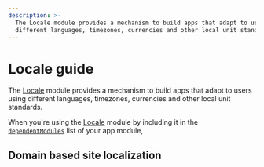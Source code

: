 ```yaml
---
description: >-
  The Locale module provides a mechanism to build apps that adapt to users using
  different languages, timezones, currencies and other local unit standards.
---
```


# Locale guide

The [Locale](../reference/core-modules/locale/) module provides a mechanism to build apps that adapt to users using different languages, timezones, currencies and other local unit standards. 

When you're using the [Locale](../reference/core-modules/locale/) module by including it in the [`dependentModules`](modules-guide.md#specifying-module-dependencies) list of your app module, 

## Domain based site localization

